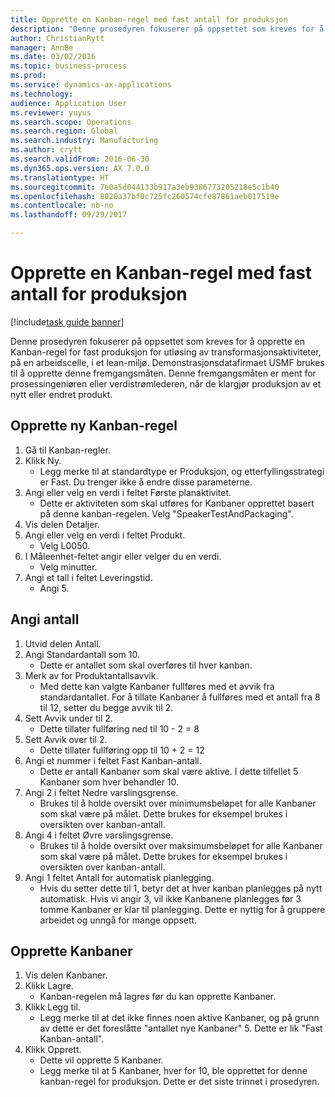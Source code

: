 ```yaml
--- 
title: Opprette en Kanban-regel med fast antall for produksjon
description: "Denne prosedyren fokuserer på oppsettet som kreves for å opprette en Kanban-regel for fast produksjon for utløsing av transformasjonsaktiviteter, på en arbeidscelle, i et lean-miljø."
author: ChristianRytt
manager: AnnBe
ms.date: 03/02/2016
ms.topic: business-process
ms.prod: 
ms.service: dynamics-ax-applications
ms.technology: 
audience: Application User
ms.reviewer: yuyus
ms.search.scope: Operations
ms.search.region: Global
ms.search.industry: Manufacturing
ms.author: crytt
ms.search.validFrom: 2016-06-30
ms.dyn365.ops.version: AX 7.0.0
ms.translationtype: HT
ms.sourcegitcommit: 7e0a5d044133b917a3eb9386773205218e5c1b40
ms.openlocfilehash: 8020a37bf0c725fc260574cfe87861aeb017519e
ms.contentlocale: nb-no
ms.lasthandoff: 09/29/2017

---
```

# <a name="create-a-fixed-quantity-kanban-rule-for-manufacturing"></a>Opprette en Kanban-regel med fast antall for produksjon

[!include[task guide banner](../../includes/task-guide-banner.md)]

Denne prosedyren fokuserer på oppsettet som kreves for å opprette en Kanban-regel for fast produksjon for utløsing av transformasjonsaktiviteter, på en arbeidscelle, i et lean-miljø. Demonstrasjonsdatafirmaet USMF brukes til å opprette denne fremgangsmåten. Denne fremgangsmåten er ment for prosessingeniøren eller verdistrømlederen, når de klargjør produksjon av et nytt eller endret produkt.


## <a name="create-new-kanban-rule"></a>Opprette ny Kanban-regel
1. Gå til Kanban-regler.
2. Klikk Ny.
    * Legg merke til at standardtype er Produksjon, og etterfyllingsstrategi er Fast. Du trenger ikke å endre disse parameterne.  
3. Angi eller velg en verdi i feltet Første planaktivitet.
    * Dette er aktiviteten som skal utføres for Kanbaner opprettet basert på denne kanban-regelen.  Velg "SpeakerTestAndPackaging".  
4. Vis delen Detaljer.
5. Angi eller velg en verdi i feltet Produkt.
    * Velg L0050.  
6. I Måleenhet-feltet angir eller velger du en verdi.
    * Velg minutter.  
7. Angi et tall i feltet Leveringstid.
    * Angi 5.  

## <a name="set-quantities"></a>Angi antall
1. Utvid delen Antall.
2. Angi Standardantall som 10.
    * Dette er antallet som skal overføres til hver kanban.  
3. Merk av for Produktantallsavvik.
    * Med dette kan valgte Kanbaner fullføres med et avvik fra standardantallet.  For å tillate Kanbaner å fullføres med et antall fra 8 til 12, setter du begge avvik til 2.  
4. Sett Avvik under til 2.
    * Dette tillater fullføring ned til 10 - 2 = 8  
5. Sett Avvik over til 2.
    * Dette tillater fullføring opp til 10 + 2 = 12  
6. Angi et nummer i feltet Fast Kanban-antall.
    * Dette er antall Kanbaner som skal være aktive. I dette tilfellet 5 Kanbaner som hver behandler 10.  
7. Angi 2 i feltet Nedre varslingsgrense.
    * Brukes til å holde oversikt over minimumsbeløpet for alle Kanbaner som skal være på målet. Dette brukes for eksempel brukes i oversikten over kanban-antall.  
8. Angi 4 i feltet Øvre varslingsgrense.
    * Brukes til å holde oversikt over maksimumsbeløpet for alle Kanbaner som skal være på målet. Dette brukes for eksempel brukes i oversikten over kanban-antall.  
9. Angi 1 feltet Antall for automatisk planlegging.
    * Hvis du setter dette til 1, betyr det at hver kanban planlegges på nytt automatisk.   Hvis vi angir 3, vil ikke Kanbanene planlegges før 3 tomme Kanbaner er klar til planlegging. Dette er nyttig for å gruppere arbeidet og unngå for mange oppsett.  

## <a name="create-kanbans"></a>Opprette Kanbaner
1. Vis delen Kanbaner.
2. Klikk Lagre.
    * Kanban-regelen må lagres før du kan opprette Kanbaner.  
3. Klikk Legg til.
    * Legg merke til at det ikke finnes noen aktive Kanbaner, og på grunn av dette er det foreslåtte "antallet nye Kanbaner" 5. Dette er lik "Fast Kanban-antall".  
4. Klikk Opprett.
    * Dette vil opprette 5 Kanbaner.  
    * Legg merke til at 5 Kanbaner, hver for 10, ble opprettet for denne kanban-regel for produksjon. Dette er det siste trinnet i prosedyren.  


